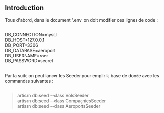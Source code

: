## Introduction

Tous d'abord, dans le document '.env' on doit modifier ces lignes de code :<br><br>

DB_CONNECTION=mysql<br>
DB_HOST=127.0.0.1<br>
DB_PORT=3306<br>
DB_DATABASE=aeroport<br>
DB_USERNAME=root<br>
DB_PASSWORD=secret<br><br>

Par la suite on peut lancer les Seeder pour emplir la base de donée avec les commandes suivantes :<br><br>

> artisan db:seed --class VolsSeeder<br>
> artisan db:seed --class CompagniesSeeder<br>
> artisan db:seed --class AeroportsSeeder<br>
